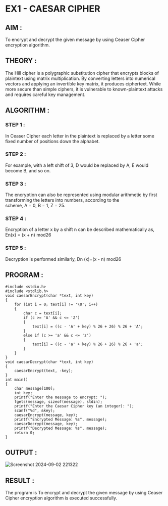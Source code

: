 
# EX1 - CAESAR CIPHER


## AIM :

To encrypt and decrypt the given message by using Ceaser Cipher encryption algorithm.

## THEORY :
The Hill cipher is a polygraphic substitution cipher that encrypts blocks of plaintext using matrix multiplication. By converting letters into numerical vectors and applying an invertible key matrix, it produces ciphertext. While more secure than simple ciphers, it is vulnerable to known-plaintext attacks and requires careful key management.

## ALGORITHM :


### STEP 1 :
In Ceaser Cipher each letter in the plaintext is replaced by a letter some fixed number of positions down the alphabet.
### STEP 2 :
For example, with a left shift of 3, D would be replaced by A, E would become B, and so on.
### STEP 3 :
The encryption can also be represented using modular arithmetic by first transforming the letters into numbers, according to the   
scheme, A = 0, B = 1, Z = 25.
### STEP 4 :
Encryption of a letter x by a shift n can be described mathematically as,
                       En(x) = (x + n) mod26
### STEP 5 :
Decryption is performed similarly,
                       Dn (x)=(x - n) mod26



## PROGRAM :
```
#include <stdio.h>
#include <stdlib.h>
void caesarEncrypt(char *text, int key)
{
    for (int i = 0; text[i] != '\0'; i++)
    {
        char c = text[i];
        if (c >= 'A' && c <= 'Z')
        {
            text[i] = ((c - 'A' + key) % 26 + 26) % 26 + 'A';
        }
        else if (c >= 'a' && c <= 'z')
        {
            text[i] = ((c - 'a' + key) % 26 + 26) % 26 + 'a';
        }
    }
}
void caesarDecrypt(char *text, int key)
{
    caesarEncrypt(text, -key);
}
int main()
{
    char message[100];
    int key;
    printf("Enter the message to encrypt: ");
    fgets(message, sizeof(message), stdin);
    printf("Enter the Caesar Cipher key (an integer): ");
    scanf("%d", &key);
    caesarEncrypt(message, key);
    printf("Encrypted Message: %s", message);
    caesarDecrypt(message, key);
    printf("Decrypted Message: %s", message);
    return 0;
}
```



## OUTPUT :

![Screenshot 2024-09-02 221322](https://github.com/user-attachments/assets/75d79761-d0f6-49fc-a98f-b7bb97b18ee9)




## RESULT :
The program is To encrypt and decrypt the given message by using Ceaser Cipher encryption algorithm is executed successfully.

